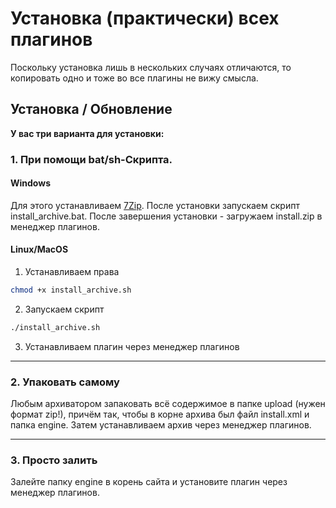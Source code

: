# Установка (практически) всех плагинов

Поскольку установка лишь в нескольких случаях отличаются, то копировать одно и тоже во все плагины не вижу смысла.

## **Установка / Обновление**

**У вас три варианта для установки:**

### 1. **При помощи bat/sh-Скрипта.**

#### Windows

Для этого устанавливаем [7Zip](https://www.7-zip.org/download.html).
После установки запускаем скрипт install_archive.bat.
После завершения установки - загружаем install.zip в менеджер плагинов.

#### Linux/MacOS

1. Устанавливаем права

```bash
chmod +x install_archive.sh
```

2. Запускаем скрипт

```bash
./install_archive.sh
```

3. Устанавливаем плагин через менеджер плагинов

---

### 2. **Упаковать самому**

Любым архиватором запаковать всё содержимое в папке upload (нужен формат zip!), причём так, чтобы в корне архива был
файл install.xml и папка engine.
Затем устанавливаем архив через менеджер плагинов.

---

### 3. **Просто залить**

Залейте папку engine в корень сайта и установите плагин через менеджер плагинов.
